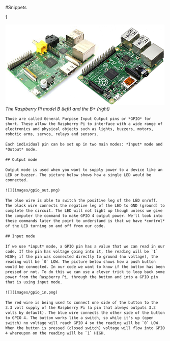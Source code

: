#Snippets

1


![](images/raspberrypis.png)
*The Raspberry Pi model B (left) and the B+ (right)*


    Those are called General Purpose Input Output pins or *GPIO* for short. These allow the Raspberry Pi to interface with a wide range of electronics and physical objects such as lights, buzzers, motors, robotic arms, servos, relays and sensors.

    Each individual pin can be set up in two main modes: *Input* mode and *Output* mode.

    ## Output mode

    Output mode is used when you want to supply power to a device like an LED or buzzer. The picture below shows how a single LED would be connected.

    ![](images/gpio_out.png)

    The blue wire is able to switch the positive leg of the LED on/off. The black wire connects the negative leg of the LED to GND (ground) to complete the circuit. The LED will not light up though unless we give the computer the command to make GPIO 4 output power. We'll look into these commands later the point to understand is that we have *control* of the LED turning on and off from our code.

    ## Input mode

    If we use *input* mode, a GPIO pin has a value that we can read in our code. If the pin has voltage going into it, the reading will be `1` HIGH; if the pin was connected directly to ground (no voltage), the reading will be `0` LOW. The picture below shows how a push button would be connected. In our code we want to know if the button has been pressed or not. To do this we can use a clever trick to loop back some power from the Raspberry Pi, through the button and into a GPIO pin that is using input mode.

    ![](images/gpio_in.png)

    The red wire is being used to connect one side of the button to the 3.3 volt supply of the Raspberry Pi (a pin that always outputs 3.3 volts by default). The blue wire connects the other side of the button to GPIO 4. The button works like a switch, so while it's up (open switch) no voltage will reach GPIO 4 so the reading will be `0` LOW. When the button is pressed (closed switch) voltage will flow into GPIO 4 whereupon on the reading will be `1` HIGH.
